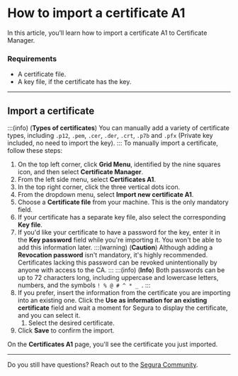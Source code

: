 # How to import a certificate A1

In this article, you’ll learn how to import a certificate A1 to Certificate Manager.

### Requirements

* A certificate file.
* A key file, if the certificate has the key.

---
## Import a certificate
:::(info) (**Types of certificates**)
You can manually add a variety of certificate types, including `.p12`, `.pem`, `.cer`, `.der`, `.crt`, `.p7b` and `.pfx` (Private key included, no need to import the key).
:::
To manually import a certificate, follow these steps:

1. On the top left corner, click **Grid Menu**, identified by the nine squares icon, and then select **Certificate Manager**.
2. From the left side menu, select **Certificates A1**.
3. In the top right corner, click the three vertical dots icon.
4. From the dropdown menu, select **Import new certificate A1**.
5. Choose a **Certificate file** from your machine. This is the only mandatory field.
6. If your certificate has a separate key file, also select the corresponding **Key file**.
7. If you'd like your certificate to have a password for the key, enter it in the **Key password** field while you're importing it. You won't be able to add this information later.
    :::(warning) (**Caution**)
    Although adding a **Revocation password** isn't mandatory, it's highly recommended. Certificates lacking this password can be revoked unintentionally by anyone with access to the CA.
    :::
    :::(info) (**Info**)
    Both passwords can be up to 72 characters long, including uppercase and lowercase letters, numbers, and the symbols `! % @ # ^ * _ `.
    :::
8. If you prefer, insert the information from the certificate you are importing into an existing one. Click the **Use as information for an existing certificate** field and wait a moment for Segura to display the certificate, and you can select it.
    1. Select the desired certificate.
9. Click **Save** to confirm the import.

On the **Certificates A1** page, you'll see the certificate you just imported.

---
Do you still have questions? Reach out to the [Segura Community](https://community.Segura.io/).